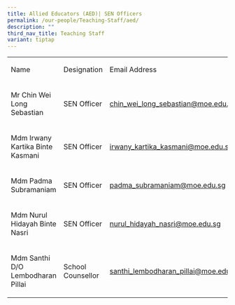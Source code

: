 ```yaml
---
title: Allied Educators (AED)| SEN Officers
permalink: /our-people/Teaching-Staff/aed/
description: ""
third_nav_title: Teaching Staff
variant: tiptap
---
```

<table style="minWidth: 75px">
<colgroup>
<col>
<col>
<col>
</colgroup>
<tbody>
<tr>
<td rowspan="1" colspan="1">
<p>Name</p>
</td>
<td rowspan="1" colspan="1">
<p>Designation</p>
</td>
<td rowspan="1" colspan="1">
<p>Email Address</p>
</td>
</tr>
<tr>
<td rowspan="1" colspan="1">
<p>Mr Chin Wei Long Sebastian
<br>
</p>
</td>
<td rowspan="1" colspan="1">
<p>SEN Officer</p>
</td>
<td rowspan="1" colspan="1">
<p><a href="mailto:chin_wei_long_sebastian@moe.edu.sg" rel="noopener noreferrer nofollow" target="_blank">chin_wei_long_sebastian@moe.edu.sg</a>
<br>
</p>
</td>
</tr>
<tr>
<td rowspan="1" colspan="1">
<p>Mdm Irwany Kartika Binte Kasmani
<br>
</p>
</td>
<td rowspan="1" colspan="1">
<p>SEN Officer
<br>
</p>
</td>
<td rowspan="1" colspan="1">
<p><a href="mailto:irwany_kartika_kasmani@moe.edu.sg" rel="noopener noreferrer nofollow" target="_blank">irwany_kartika_kasmani@moe.edu.sg</a>
<br>
</p>
</td>
</tr>
<tr>
<td rowspan="1" colspan="1">
<p>Mdm Padma Subramaniam</p>
</td>
<td rowspan="1" colspan="1">
<p>SEN Officer</p>
</td>
<td rowspan="1" colspan="1">
<p><a href="mailto:padma_subramaniam@moe.edu.sg" rel="noopener noreferrer nofollow" target="_blank">padma_subramaniam@moe.edu.sg</a>
</p>
</td>
</tr>
<tr>
<td rowspan="1" colspan="1">
<p>Mdm Nurul Hidayah Binte Nasri</p>
</td>
<td rowspan="1" colspan="1">
<p>SEN Officer</p>
</td>
<td rowspan="1" colspan="1">
<p><a href="mailto:nurul_hidayah_nasri@moe.edu.sg" rel="noopener noreferrer nofollow" target="_blank">nurul_hidayah_nasri@moe.edu.sg</a>
</p>
</td>
</tr>
<tr>
<td rowspan="1" colspan="1">
<p>Mdm Santhi D/O Lembodharan Pillai</p>
</td>
<td rowspan="1" colspan="1">
<p>School Counsellor</p>
</td>
<td rowspan="1" colspan="1">
<p><a href="mailto:santhi_lembodharan_pillai@moe.edu.sg" rel="noopener noreferrer nofollow" target="_blank">santhi_lembodharan_pillai@moe.edu.sg</a>
</p>
</td>
</tr>
</tbody>
</table>
<p></p>